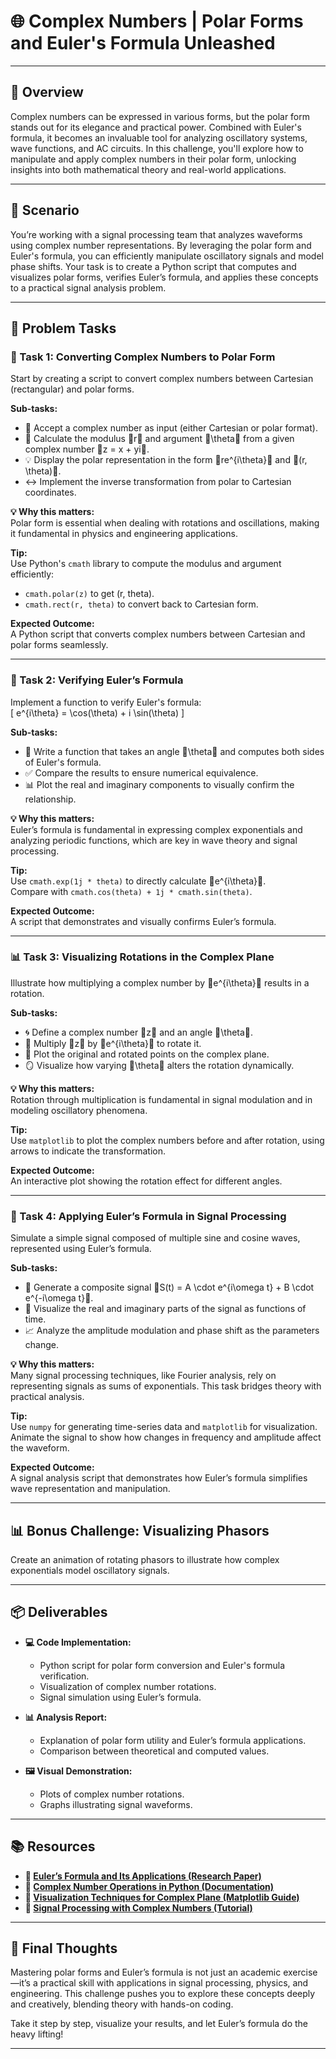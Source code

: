 # 🌐 Complex Numbers | Polar Forms and Euler's Formula Unleashed

---

## 🌟 Overview
Complex numbers can be expressed in various forms, but the polar form stands out for its elegance and practical power. Combined with Euler's formula, it becomes an invaluable tool for analyzing oscillatory systems, wave functions, and AC circuits. In this challenge, you'll explore how to manipulate and apply complex numbers in their polar form, unlocking insights into both mathematical theory and real-world applications.

---

## 🌌 Scenario
You’re working with a signal processing team that analyzes waveforms using complex number representations. By leveraging the polar form and Euler's formula, you can efficiently manipulate oscillatory signals and model phase shifts. Your task is to create a Python script that computes and visualizes polar forms, verifies Euler’s formula, and applies these concepts to a practical signal analysis problem.

---

## 📝 Problem Tasks

### 🧠 Task 1: Converting Complex Numbers to Polar Form
Start by creating a script to convert complex numbers between Cartesian (rectangular) and polar forms.

**Sub-tasks:**

- 🔄 Accept a complex number as input (either Cartesian or polar format).  
- 📏 Calculate the modulus r and argument \theta from a given complex number z = x + yi.  
- 💡 Display the polar representation in the form re^{i\theta} and (r, \theta).  
- ↔️ Implement the inverse transformation from polar to Cartesian coordinates.  

**💡 Why this matters:**  
Polar form is essential when dealing with rotations and oscillations, making it fundamental in physics and engineering applications.  

**Tip:**  
Use Python's `cmath` library to compute the modulus and argument efficiently:  
- `cmath.polar(z)` to get (r, theta).  
- `cmath.rect(r, theta)` to convert back to Cartesian form.  

**Expected Outcome:**  
A Python script that converts complex numbers between Cartesian and polar forms seamlessly.

---

### 🧩 Task 2: Verifying Euler’s Formula
Implement a function to verify Euler's formula:  
\[
e^{i\theta} = \cos(\theta) + i \sin(\theta)
\]

**Sub-tasks:**

- 📝 Write a function that takes an angle \theta and computes both sides of Euler's formula.  
- ✅ Compare the results to ensure numerical equivalence.  
- 📊 Plot the real and imaginary components to visually confirm the relationship.  

**💡 Why this matters:**  
Euler’s formula is fundamental in expressing complex exponentials and analyzing periodic functions, which are key in wave theory and signal processing.  

**Tip:**  
Use `cmath.exp(1j * theta)` to directly calculate e^{i\theta}.  
Compare with `cmath.cos(theta) + 1j * cmath.sin(theta)`.  

**Expected Outcome:**  
A script that demonstrates and visually confirms Euler’s formula.  

---

### 📊 Task 3: Visualizing Rotations in the Complex Plane
Illustrate how multiplying a complex number by e^{i\theta} results in a rotation.

**Sub-tasks:**

- 🌀 Define a complex number z and an angle \theta.  
- 🔄 Multiply z by e^{i\theta} to rotate it.  
- 📍 Plot the original and rotated points on the complex plane.  
- 🪞 Visualize how varying \theta alters the rotation dynamically.  

**💡 Why this matters:**  
Rotation through multiplication is fundamental in signal modulation and in modeling oscillatory phenomena.  

**Tip:**  
Use `matplotlib` to plot the complex numbers before and after rotation, using arrows to indicate the transformation.  

**Expected Outcome:**  
An interactive plot showing the rotation effect for different angles.  

---

### 🚦 Task 4: Applying Euler’s Formula in Signal Processing
Simulate a simple signal composed of multiple sine and cosine waves, represented using Euler’s formula.

**Sub-tasks:**

- 📡 Generate a composite signal S(t) = A \cdot e^{i\omega t} + B \cdot e^{-i\omega t}.  
- 🎼 Visualize the real and imaginary parts of the signal as functions of time.  
- 📈 Analyze the amplitude modulation and phase shift as the parameters change.  

**💡 Why this matters:**  
Many signal processing techniques, like Fourier analysis, rely on representing signals as sums of exponentials. This task bridges theory with practical analysis.  

**Tip:**  
Use `numpy` for generating time-series data and `matplotlib` for visualization.  
Animate the signal to show how changes in frequency and amplitude affect the waveform.  

**Expected Outcome:**  
A signal analysis script that demonstrates how Euler’s formula simplifies wave representation and manipulation.  

---

## 📊 Bonus Challenge: Visualizing Phasors  
Create an animation of rotating phasors to illustrate how complex exponentials model oscillatory signals. 

---

## 📦 Deliverables

- **💻 Code Implementation:**  
  - Python script for polar form conversion and Euler's formula verification.  
  - Visualization of complex number rotations.  
  - Signal simulation using Euler’s formula.  

- **📊 Analysis Report:**  
  - Explanation of polar form utility and Euler’s formula applications.  
  - Comparison between theoretical and computed values.  

- **🖼️ Visual Demonstration:**  
  - Plots of complex number rotations.  
  - Graphs illustrating signal waveforms.  

---

## 📚 Resources

- **🔗 [Euler’s Formula and Its Applications (Research Paper)](https://arxiv.org/abs/1908.03201)**  
- **🔗 [Complex Number Operations in Python (Documentation)](https://docs.python.org/3/library/cmath.html)**  
- **🔗 [Visualization Techniques for Complex Plane (Matplotlib Guide)](https://matplotlib.org/stable/gallery/index.html)**  
- **🔗 [Signal Processing with Complex Numbers (Tutorial)](https://www.sciencedirect.com/science/article/pii/S0165168413000710)**  

---

## 🌟 Final Thoughts  
Mastering polar forms and Euler’s formula is not just an academic exercise—it’s a practical skill with applications in signal processing, physics, and engineering. This challenge pushes you to explore these concepts deeply and creatively, blending theory with hands-on coding.  

Take it step by step, visualize your results, and let Euler’s formula do the heavy lifting!

---
